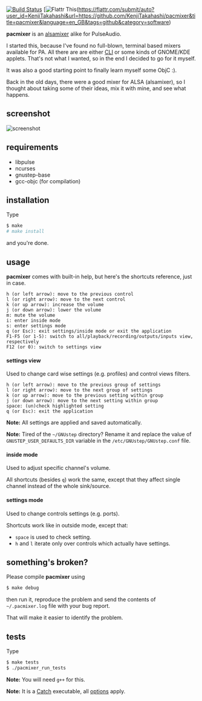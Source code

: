 [![Build Status](https://travis-ci.org/KenjiTakahashi/pacmixer.png?branch=master)](https://travis-ci.org/KenjiTakahashi/pacmixer)
[![Flattr This](https://api.flattr.com/button/flattr-badge-large.png)(https://flattr.com/submit/auto?user_id=KenjiTakahashi&url=https://github.com/KenjiTakahashi/pacmixer&title=pacmixer&language=en_GB&tags=github&category=software)

**pacmixer** is an [alsamixer][alsamixer] alike for PulseAudio.

I started this, because I've found no full-blown, terminal based mixers available for PA. All there are are either [CLI][CLI] or some kinds of GNOME/KDE applets. That's not what I wanted, so in the end I decided to go for it myself.

It was also a good starting point to finally learn myself some ObjC :).

Back in the old days, there were a good mixer for ALSA (alsamixer), so I thought about taking some of their ideas, mix it with mine, and see what happens.

## screenshot
![screenshot](http://dl.dropbox.com/u/20714377/pacmixer2.png)

## requirements
* libpulse
* ncurses
* gnustep-base
* gcc-objc (for compilation)

## installation
Type
```sh
$ make
# make install
```
and you're done.

## usage
**pacmixer** comes with built-in help, but here's the shortcuts reference, just in case.

```
h (or left arrow): move to the previous control
l (or right arrow): move to the next control
k (or up arrow): increase the volume
j (or down arrow): lower the volume
m: mute the volume
i: enter inside mode
s: enter settings mode
q (or Esc): exit settings/inside mode or exit the application
F1-F5 (or 1-5): switch to all/playback/recording/outputs/inputs view, respectively
F12 (or 0): switch to settings view
```

#### settings view
Used to change card wise settings (e.g. profiles) and control views filters.

```
h (or left arrow): move to the previous group of settings
l (or right arrow): move to the next group of settings
k (or up arrow): move to the previous setting within group
j (or down arrow): move to the next setting within group
space: (un)check highlighted setting
q (or Esc): exit the application
```

**Note:** All settings are applied and saved automatically.

**Note:** Tired of the `~/GNUstep` directory? Rename it and replace the value of `GNUSTEP_USER_DEFAULTS_DIR` variable in the `/etc/GNUstep/GNUstep.conf` file.

#### inside mode
Used to adjust specific channel's volume.

All shortcuts (besides ```q```) work the same, except that they affect single channel instead of the whole sink/source.

#### settings mode
Used to change controls settings (e.g. ports).

Shortcuts work like in outside mode, except that:

* `space` is used to check setting.
* `h` and `l` iterate only over controls which actually have settings.

## something's broken?

Please compile **pacmixer** using
```sh
$ make debug
```
then run it, reproduce the problem and send the contents of ```~/.pacmixer.log``` file with your bug report.

That will make it easier to identify the problem.

## tests

Type
```sh
$ make tests
$ ./pacmixer_run_tests
```

**Note:** You will need `g++` for this.

**Note:** It is a [Catch][catch] executable, all [options] apply.

[alsamixer]: http://en.wikipedia.org/wiki/Alsamixer
[CLI]: http://en.wikipedia.org/wiki/Command-line_interface
[catch]: https://github.com/philsquared/Catch
[options]: https://github.com/philsquared/Catch/wiki/Command-line
